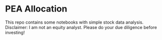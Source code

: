 # PEA Allocation

This repo contains some notebooks with simple stock data analysis. Disclaimer: I am not an equity analyst. Please do your due diligence before investing!
